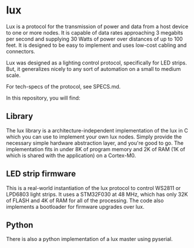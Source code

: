 lux
===

Lux is a protocol for the transmission of power and data from a host device to one or more nodes. It is capable of data rates approaching 3 megabits per second and supplying 30 Watts of power over distances of up to 100 feet. It is designed to be easy to implement and uses low-cost cabling and connectors.

Lux was designed as a lighting control protocol, specifically for LED strips. But, it generalizes nicely to any sort of automation on a small to medium scale.

For tech-specs of the protocol, see SPECS.md.

In this repository, you will find:

Library
-------

The lux library is a architecture-independent implementation of the lux in C which you can use to implement your own lux nodes. Simply provide the necessary simple hardware abstraction layer, and you're good to go. The implementation fits in under 8K of program memory and 2K of RAM (1K of which is shared with the application) on a Cortex-M0.

LED strip firmware
------------------

This is a real-world instantiation of the lux protocol to control WS2811 or LPD6803 light strips. It uses a STM32F030 at 48 MHz, which has only 32K of FLASH and 4K of RAM for all of the processing. The code also implements a bootloader for firmware upgrades over lux.

Python
------

There is also a python implementation of a lux master using pyserial.
